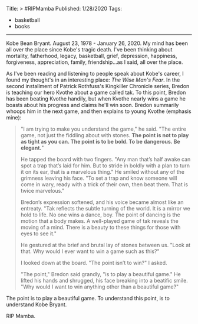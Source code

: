 Title: >
    #RIPMamba
Published: 1/28/2020
Tags:
  - basketball
  - books
---
Kobe Bean Bryant. August 23, 1978 - January 26, 2020. My mind has been all over the place since Kobe's tragic death. I've been thinking about mortality, fatherhood, legacy, basketball, grief, depression, happiness, forgiveness, appreciation, family, friendship...as I said, all over the place. 

As I've been reading and listening to people speak about Kobe's career, I found my thought's in an interesting place: *The Wise Man's Fear*. In the second installment of Patrick Rothfuss's Kingkiller Chronicle series, Bredon is teaching our hero Kvothe about a game called tak. To this point, Bredon has been beating Kvothe handily, but when Kvothe nearly wins a game he boasts about his progress and claims he'll win soon. Bredon summarily whoops him in the next game, and then explains to young Kvothe (emphasis mine):

<blockquote>

"I am trying to make you understand the game," he said. "The entire game, not just the fiddling about with stones. <strong>The point is not to play as tight as you can. The point is to be bold. To be dangerous. Be elegant.</strong>"

He tapped the board with two fingers. "Any man that’s half awake can spot a trap that’s laid for him. But to stride in boldly with a plan to turn it on its ear, that is a marvelous thing." He smiled without any of the grimness leaving his face. "To set a trap and know someone will come in wary, ready with a trick of their own, then beat them. That is twice marvelous." 

Bredon’s expression softened, and his voice became almost like an entreaty. "Tak reflects the subtle turning of the world. It is a mirror we hold to life. No one wins a dance, boy. The point of dancing is the motion that a body makes. A well-played game of tak reveals the moving of a mind. There is a beauty to these things for those with eyes to see it." 

He gestured at the brief and brutal lay of stones between us. "Look at that. Why would I ever want to win a game such as this?" 

I looked down at the board. "The point isn’t to win?" I asked. 

"The point," Bredon said grandly, "is to play a beautiful game." He lifted his hands and shrugged, his face breaking into a beatific smile. "Why would I want to win anything other than a beautiful game?"
</blockquote>

The point is to play a beautiful game. To understand this point, is to understand Kobe Bryant. 

RIP Mamba.